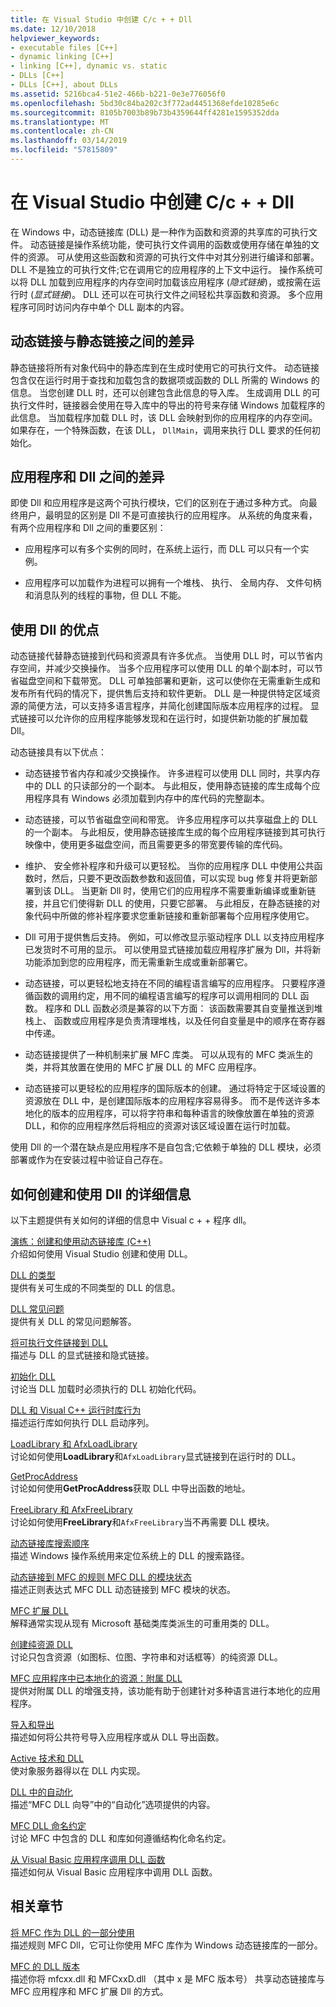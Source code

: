 ```yaml
---
title: 在 Visual Studio 中创建 C/c + + Dll
ms.date: 12/10/2018
helpviewer_keywords:
- executable files [C++]
- dynamic linking [C++]
- linking [C++], dynamic vs. static
- DLLs [C++]
- DLLs [C++], about DLLs
ms.assetid: 5216bca4-51e2-466b-b221-0e3e776056f0
ms.openlocfilehash: 5bd30c84ba202c3f772ad4451368efde10285e6c
ms.sourcegitcommit: 8105b7003b89b73b4359644ff4281e1595352dda
ms.translationtype: MT
ms.contentlocale: zh-CN
ms.lasthandoff: 03/14/2019
ms.locfileid: "57815809"
---
```

# <a name="create-cc-dlls-in-visual-studio"></a>在 Visual Studio 中创建 C/c + + Dll

在 Windows 中，动态链接库 (DLL) 是一种作为函数和资源的共享库的可执行文件。 动态链接是操作系统功能，使可执行文件调用的函数或使用存储在单独的文件的资源。 可从使用这些函数和资源的可执行文件中对其分别进行编译和部署。 DLL 不是独立的可执行文件;它在调用它的应用程序的上下文中运行。 操作系统可以将 DLL 加载到应用程序的内存空间时加载该应用程序 (*隐式链接*)，或按需在运行时 (*显式链接*)。 DLL 还可以在可执行文件之间轻松共享函数和资源。 多个应用程序可同时访问内存中单个 DLL 副本的内容。

## <a name="differences-between-dynamic-linking-and-static-linking"></a>动态链接与静态链接之间的差异

静态链接将所有对象代码中的静态库到在生成时使用它的可执行文件。 动态链接包含仅在运行时用于查找和加载包含的数据项或函数的 DLL 所需的 Windows 的信息。 当您创建 DLL 时，还可以创建包含此信息的导入库。 生成调用 DLL 的可执行文件时，链接器会使用在导入库中的导出的符号来存储 Windows 加载程序的此信息。 当加载程序加载 DLL 时，该 DLL 会映射到你的应用程序的内存空间。 如果存在，一个特殊函数，在该 DLL， `DllMain`，调用来执行 DLL 要求的任何初始化。

<a name="differences-between-applications-and-dlls"></a>

## <a name="differences-between-applications-and-dlls"></a>应用程序和 Dll 之间的差异

即使 Dll 和应用程序是这两个可执行模块，它们的区别在于通过多种方式。 向最终用户，最明显的区别是 Dll 不是可直接执行的应用程序。 从系统的角度来看，有两个应用程序和 Dll 之间的重要区别：

- 应用程序可以有多个实例的同时，在系统上运行，而 DLL 可以只有一个实例。

- 应用程序可以加载作为进程可以拥有一个堆栈、 执行、 全局内存、 文件句柄和消息队列的线程的事物，但 DLL 不能。

<a name="advantages-of-using-dlls"></a>

## <a name="advantages-of-using-dlls"></a>使用 Dll 的优点

动态链接代替静态链接到代码和资源具有许多优点。 当使用 DLL 时，可以节省内存空间，并减少交换操作。 当多个应用程序可以使用 DLL 的单个副本时，可以节省磁盘空间和下载带宽。 DLL 可单独部署和更新，这可以使你在无需重新生成和发布所有代码的情况下，提供售后支持和软件更新。 DLL 是一种提供特定区域资源的简便方法，可以支持多语言程序，并简化创建国际版本应用程序的过程。 显式链接可以允许你的应用程序能够发现和在运行时，如提供新功能的扩展加载 Dll。

动态链接具有以下优点：

- 动态链接节省内存和减少交换操作。 许多进程可以使用 DLL 同时，共享内存中的 DLL 的只读部分的一个副本。 与此相反，使用静态链接的库生成每个应用程序具有 Windows 必须加载到内存中的库代码的完整副本。

- 动态链接，可以节省磁盘空间和带宽。 许多应用程序可以共享磁盘上的 DLL 的一个副本。 与此相反，使用静态链接库生成的每个应用程序链接到其可执行映像中，使用更多磁盘空间，而且需要更多的带宽要传输的库代码。

- 维护、 安全修补程序和升级可以更轻松。 当你的应用程序 DLL 中使用公共函数时，然后，只要不更改函数参数和返回值，可以实现 bug 修复并将更新部署到该 DLL。 当更新 Dll 时，使用它们的应用程序不需要重新编译或重新链接，并且它们使得新 DLL 的使用，只要它部署。 与此相反，在静态链接的对象代码中所做的修补程序要求您重新链接和重新部署每个应用程序使用它。

- Dll 可用于提供售后支持。 例如，可以修改显示驱动程序 DLL 以支持应用程序已发货时不可用的显示。 可以使用显式链接加载应用程序扩展为 Dll，并将新功能添加到您的应用程序，而无需重新生成或重新部署它。

- 动态链接，可以更轻松地支持在不同的编程语言编写的应用程序。 只要程序遵循函数的调用约定，用不同的编程语言编写的程序可以调用相同的 DLL 函数。 程序和 DLL 函数必须是兼容的以下方面： 该函数需要其自变量推送到堆栈上、 函数或应用程序是负责清理堆栈，以及任何自变量是中的顺序在寄存器中传递。

- 动态链接提供了一种机制来扩展 MFC 库类。 可以从现有的 MFC 类派生的类，并将其放置在使用的 MFC 扩展 DLL 的 MFC 应用程序。

- 动态链接可以更轻松的应用程序的国际版本的创建。 通过将特定于区域设置的资源放在 DLL 中，是创建国际版本的应用程序容易得多。 而不是传送许多本地化的版本的应用程序，可以将字符串和每种语言的映像放置在单独的资源 DLL，和你的应用程序然后将相应的资源对该区域设置在运行时加载。

使用 Dll 的一个潜在缺点是应用程序不是自包含;它依赖于单独的 DLL 模块，必须部署或作为在安装过程中验证自己存在。

## <a name="more-information-on-how-to-create-and-use-dlls"></a>如何创建和使用 Dll 的详细信息

以下主题提供有关如何的详细的信息中 Visual c + + 程序 dll。

[演练：创建和使用动态链接库 (C++)](walkthrough-creating-and-using-a-dynamic-link-library-cpp.md)<br/>
介绍如何使用 Visual Studio 创建和使用 DLL。

[DLL 的类型](kinds-of-dlls.md)<br/>
提供有关可生成的不同类型的 DLL 的信息。

[DLL 常见问题](dll-frequently-asked-questions.md)<br/>
提供有关 DLL 的常见问题解答。

[将可执行文件链接到 DLL](linking-an-executable-to-a-dll.md)<br/>
描述与 DLL 的显式链接和隐式链接。

[初始化 DLL](run-time-library-behavior.md#initializing-a-dll)<br/>
讨论当 DLL 加载时必须执行的 DLL 初始化代码。

[DLL 和 Visual C++ 运行时库行为](run-time-library-behavior.md)<br/>
描述运行库如何执行 DLL 启动序列。

[LoadLibrary 和 AfxLoadLibrary](loadlibrary-and-afxloadlibrary.md)<br/>
讨论如何使用**LoadLibrary**和`AfxLoadLibrary`显式链接到在运行时的 DLL。

[GetProcAddress](getprocaddress.md)<br/>
讨论如何使用**GetProcAddress**获取 DLL 中导出函数的地址。

[FreeLibrary 和 AfxFreeLibrary](freelibrary-and-afxfreelibrary.md)<br/>
讨论如何使用**FreeLibrary**和`AfxFreeLibrary`当不再需要 DLL 模块。

[动态链接库搜索顺序](/windows/desktop/Dlls/dynamic-link-library-search-order)<br/>
描述 Windows 操作系统用来定位系统上的 DLL 的搜索路径。

[动态链接到 MFC 的规则 MFC DLL 的模块状态](module-states-of-a-regular-dll-dynamically-linked-to-mfc.md)<br/>
描述正则表达式 MFC DLL 动态链接到 MFC 模块的状态。

[MFC 扩展 DLL](extension-dlls-overview.md)<br/>
解释通常实现从现有 Microsoft 基础类库类派生的可重用类的 DLL。

[创建纯资源 DLL](creating-a-resource-only-dll.md)<br/>
讨论只包含资源（如图标、位图、字符串和对话框等）的纯资源 DLL。

[MFC 应用程序中已本地化的资源：附属 DLL](localized-resources-in-mfc-applications-satellite-dlls.md)<br/>
提供对附属 DLL 的增强支持，该功能有助于创建针对多种语言进行本地化的应用程序。

[导入和导出](importing-and-exporting.md)<br/>
描述如何将公共符号导入应用程序或从 DLL 导出函数。

[Active 技术和 DLL](active-technology-and-dlls.md)<br/>
使对象服务器得以在 DLL 内实现。

[DLL 中的自动化](automation-in-a-dll.md)<br/>
描述“MFC DLL 向导”中的“自动化”选项提供的内容。

[MFC DLL 命名约定](../mfc/mfc-library-versions.md#mfc-static-library-naming-conventions)<br/>
讨论 MFC 中包含的 DLL 和库如何遵循结构化命名约定。

[从 Visual Basic 应用程序调用 DLL 函数](calling-dll-functions-from-visual-basic-applications.md)<br/>
描述如何从 Visual Basic 应用程序中调用 DLL 函数。

## <a name="related-sections"></a>相关章节

[将 MFC 作为 DLL 的一部分使用](../mfc/tn011-using-mfc-as-part-of-a-dll.md)<br/>
描述规则 MFC Dll，它可让你使用 MFC 库作为 Windows 动态链接库的一部分。

[MFC 的 DLL 版本](../mfc/tn033-dll-version-of-mfc.md)<br/>
描述你将 mfcxx.dll 和 MFCxxD.dll （其中 x 是 MFC 版本号） 共享动态链接库与 MFC 应用程序和 MFC 扩展 Dll 的方式。
